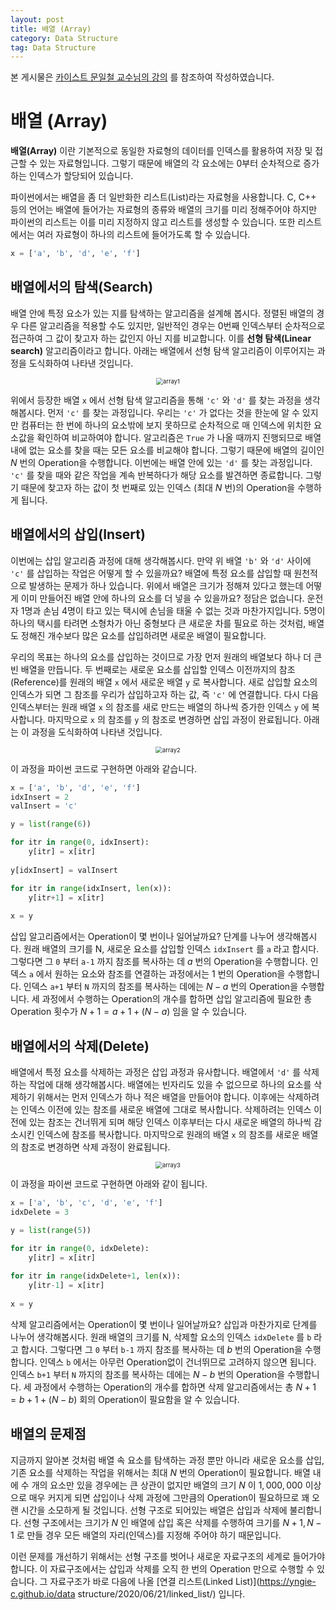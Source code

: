 ```yaml
---
layout: post
title: 배열 (Array)
category: Data Structure
tag: Data Structure
---
```




본 게시물은 [카이스트 문일철 교수님의 강의](https://www.edwith.org/datastructure-2019s/lecture/40291/) 를 참조하여 작성하였습니다.



# 배열 (Array)

**배열(Array)** 이란 기본적으로 동일한 자료형의 데이터를 인덱스를 활용하여 저장 및 접근할 수 있는 자료형입니다. 그렇기 때문에 배열의 각 요소에는 0부터 순차적으로 증가하는 인덱스가 할당되어 있습니다.

파이썬에서는 배열을 좀 더 일반화한 리스트(List)라는 자료형을 사용합니다. C, C++ 등의 언어는 배열에 들어가는 자료형의 종류와 배열의 크기를 미리 정해주어야 하지만 파이썬의 리스트는 이를 미리 지정하지 않고 리스트를 생성할 수 있습니다. 또한 리스트에서는 여러 자료형이 하나의 리스트에 들어가도록 할 수 있습니다.

```python
x = ['a', 'b', 'd', 'e', 'f']
```



## 배열에서의 탐색(Search)

배열 안에 특정 요소가 있는 지를 탐색하는 알고리즘을 설계해 봅시다. 정렬된 배열의 경우 다른 알고리즘을 적용할 수도 있지만, 일반적인 경우는 0번째 인덱스부터 순차적으로 접근하여 그 값이 찾고자 하는 값인지 아닌 지를 비교합니다. 이를 **선형 탐색(Linear search)** 알고리즘이라고 합니다. 아래는 배열에서 선형 탐색 알고리즘이 이루어지는 과정을 도식화하여 나타낸 것입니다.

<p align="center"><img src="https://user-images.githubusercontent.com/45377884/89652554-95857400-d900-11ea-9e8a-30b1f50cc9ec.png" alt="array1" style="zoom:67%;" /></p>

위에서 등장한 배열 `x` 에서 선형 탐색 알고리즘을 통해 `'c'` 와 `'d'` 를 찾는 과정을 생각해봅시다. 먼저 `'c'` 를 찾는 과정입니다. 우리는 `'c'` 가 없다는 것을 한눈에 알 수 있지만 컴퓨터는 한 번에 하나의 요소밖에 보지 못하므로 순차적으로 매 인덱스에 위치한 요소값을 확인하여 비교하여야 합니다. 알고리즘은 `True` 가 나올 때까지 진행되므로 배열 내에 없는 요소를 찾을 때는 모든 요소를 비교해야 합니다. 그렇기 때문에 배열의 길이인 $N$ 번의 Operation을 수행합니다. 이번에는 배열 안에 있는 `'d'` 를 찾는 과정입니다. `'c'` 를 찾을 때와 같은 작업을 계속 반복하다가 해당 요소를 발견하면 종료합니다. 그렇기 때문에 찾고자 하는 값이 첫 번째로 있는 인덱스 (최대 $N$ 번)의 Operation을 수행하게 됩니다. 



## 배열에서의 삽입(Insert)

이번에는 삽입 알고리즘 과정에 대해 생각해봅시다. 만약 위 배열 `'b'` 와 `'d'` 사이에 `'c'` 를 삽입하는 작업은 어떻게 할 수 있을까요?  배열에 특정 요소를 삽입할 때 원천적으로 발생하는 문제가 하나 있습니다. 위에서 배열은 크기가 정해져 있다고 했는데 어떻게 이미 만들어진 배열 안에 하나의 요소를 더 넣을 수 있을까요? 정담은 없습니다. 운전자 1명과 손님 4명이 타고 있는 택시에 손님을 태울 수 없는 것과 마찬가지입니다. 5명이 하나의 택시를 타려면 소형차가 아닌 중형보다 큰 새로운 차를  필요로 하는 것처럼, 배열도 정해진 개수보다 많은 요소를 삽입하려면 새로운 배열이 필요합니다.

우리의 목표는 하나의 요소를 삽입하는 것이므로 가장 먼저 원래의 배열보다 하나 더 큰 빈 배열을 만듭니다. 두 번째로는 새로운 요소를 삽입할 인덱스 이전까지의 참조(Reference)를 원래의 배열 `x` 에서 새로운 배열 `y` 로 복사합니다. 새로 삽입할 요소의 인덱스가 되면 그 참조를 우리가 삽입하고자 하는 값, 즉  `'c'` 에 연결합니다. 다시 다음 인덱스부터는 원래 배열 `x` 의 참조를 새로 만드는 배열의 하나씩 증가한 인덱스 `y` 에 복사합니다. 마지막으로 `x` 의 참조를 `y` 의 참조로 변경하면 삽입 과정이 완료됩니다. 아래는 이 과정을 도식화하여 나타낸 것입니다.

<p align="center"><img src="https://user-images.githubusercontent.com/45377884/89652559-96b6a100-d900-11ea-994c-eabeb330c5b9.png" alt="array2" style="zoom:67%;" /></p>

이 과정을 파이썬 코드로 구현하면 아래와 같습니다.

```python
x = ['a', 'b', 'd', 'e', 'f']
idxInsert = 2
valInsert = 'c'

y = list(range(6))

for itr in range(0, idxInsert):
    y[itr] = x[itr]
    
y[idxInsert] = valInsert

for itr in range(idxInsert, len(x)):
    y[itr+1] = x[itr]
    
x = y
```

삽입 알고리즘에서는 Operation이 몇 번이나 일어날까요? 단계를 나누어 생각해봅시다. 원래 배열의 크기를 N, 새로운 요소를 삽입할 인덱스  `idxInsert`  를 `a` 라고 합시다. 그렇다면 그 `0` 부터 `a-1` 까지 참조를 복사하는 데 $a$ 번의 Operation을 수행합니다. 인덱스 `a` 에서 원하는 요소와 참조를 연결하는 과정에서는 $1$ 번의 Operation을 수행합니다. 인덱스 `a+1` 부터 `N` 까지의 참조를 복사하는 데에는 $N - a$ 번의 Operation을 수행합니다. 세 과정에서 수행하는 Operation의 개수를 합하면 삽입 알고리즘에 필요한 총 Operation 횟수가 $N + 1 = a + 1 + (N - a)$ 임을 알 수 있습니다.



## 배열에서의 삭제(Delete)

배열에서 특정 요소를 삭제하는 과정은 삽입 과정과 유사합니다. 배열에서 `'d'` 를 삭제하는 작업에 대해 생각해봅시다. 배열에는 빈자리도 있을 수 없으므로 하나의 요소를 삭제하기 위해서는 먼저 인덱스가 하나 적은 배열을 만들어야 합니다. 이후에는 삭제하려는 인덱스 이전에 있는 참조를 새로운 배열에 그대로 복사합니다. 삭제하려는 인덱스 이전에 있는 참조는 건너뛰게 되며 해당 인덱스 이후부터는 다시 새로운 배열의 하나씩 감소시킨 인덱스에 참조를 복사합니다. 마지막으로 원래의 배열 `x` 의 참조를 새로운 배열의 참조로 변경하면 삭제 과정이 완료됩니다.

<p align="center"><img src="https://user-images.githubusercontent.com/45377884/89652560-974f3780-d900-11ea-9836-0d8c3cb6bace.png" alt="array3" style="zoom:67%;" /></p>

이 과정을 파이썬 코드로 구현하면 아래와 같이 됩니다.

```python
x = ['a', 'b', 'c', 'd', 'e', 'f']
idxDelete = 3

y = list(range(5))

for itr in range(0, idxDelete):
    y[itr] = x[itr]
    
for itr in range(idxDelete+1, len(x)):
    y[itr-1] = x[itr]
    
x = y
```

삭제 알고리즘에서는 Operation이 몇 번이나 일어날까요? 삽입과 마찬가지로 단계를 나누어 생각해봅시다. 원래 배열의 크기를 N, 삭제할 요소의 인덱스  `idxDelete`  를 `b` 라고 합시다. 그렇다면 그 `0` 부터 `b-1` 까지 참조를 복사하는 데 $b$ 번의 Operation을 수행합니다. 인덱스 `b` 에서는 아무런 Operation없이 건너뛰므로 고려하지 않으면 됩니다. 인덱스 `b+1` 부터 `N` 까지의 참조를 복사하는 데에는 $N - b$ 번의 Operation을 수행합니다. 세 과정에서 수행하는 Operation의 개수를 합하면 삭제 알고리즘에서는 총 $N + 1= b + 1 + (N - b)$ 회의 Operation이 필요함을 알 수 있습니다.



## 배열의 문제점

지금까지 알아본 것처럼 배열 속 요소를 탐색하는 과정 뿐만 아니라 새로운 요소를 삽입, 기존 요소를 삭제하는 작업을 위해서는 최대 $N$ 번의 Operation이 필요합니다. 배열 내에 수 개의 요소만 있을 경우에는 큰 상관이 없지만 배열의 크기 $N$ 이 $1,000,000$ 이상으로 매우 커지게 되면 삽입이나 삭제 과정에 그만큼의 Operation이 필요하므로 꽤 오랜 시간을 소모하게 될 것입니다. 선형 구조로 되어있는 배열은 삽입과 삭제에 불리합니다. 선형 구조에서는 크기가 $N$ 인 배열에 삽입 혹은 삭제를 수행하여 크기를 $N+1, N-1$ 로 만들 경우 모든 배열의 자리(인덱스)를 지정해 주어야 하기 때문입니다.

이런 문제를 개선하기 위해서는 선형 구조를 벗어나 새로운 자료구조의 세계로 들어가야 합니다. 이 자료구조에서는 삽입과 삭제를 오직 한 번의 Operation 만으로 수행할 수 있습니다. 그 자료구조가 바로 다음에 나올 [연결 리스트(Linked List)](https://yngie-c.github.io/data structure/2020/06/21/linked_list/) 입니다.